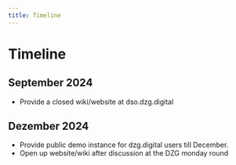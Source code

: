 ```yaml
---
title: Timeline
---
```



# Timeline


## September 2024
- Provide a closed wiki/website at dso.dzg.digital


## Dezember 2024
- Provide public demo instance for dzg.digital users till December.
- Open up website/wiki after discussion at the DZG monday round

